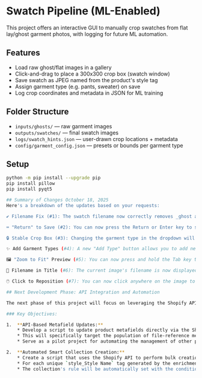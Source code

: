 # Swatch Pipeline (ML-Enabled)

This project offers an interactive GUI to manually crop swatches from flat lay/ghost garment photos, with logging for future ML automation.

## Features

- Load raw ghost/flat images in a gallery
- Click-and-drag to place a 300x300 crop box (swatch window)
- Save swatch as JPEG named from the product's style tag
- Assign garment type (e.g. pants, sweater) on save
- Log crop coordinates and metadata in JSON for ML training

## Folder Structure

- `inputs/ghosts/` — raw garment images
- `outputs/swatches/` — final swatch images
- `logs/swatch_hints.json` — user-drawn crop locations + metadata
- `config/garment_config.json` — presets or bounds per garment type

## Setup

```bash
python -m pip install --upgrade pip
pip install pillow
pip install pyqt5

## Summary of Changes October 18, 2025
Here's a breakdown of the updates based on your requests:

✔️ Filename Fix (#1): The swatch filename now correctly removes _ghost and anything after it.

⌨️ "Return" to Save (#2): You can now press the Return or Enter key to save the current swatch and advance to the next image.

🔒 Stable Crop Box (#3): Changing the garment type in the dropdown will no longer reset the position of your crop box. The box will only reset to the garment's default position when a new image is loaded.

✨ Add Garment Types (#4): A new "Add Type" button allows you to add new garment categories on the fly.

🖼️ "Zoom to Fit" Preview (#5): You can now press and hold the Tab key to see a scaled-down "zoom to fit" preview of the entire garment. Releasing the key restores the full-resolution view. NOTE: This is a WIP; currently a tab press merely centers the image in the preview.

📝 Filename in Title (#6): The current image's filename is now displayed in the window's title bar for easy reference.

🖱️ Click to Reposition (#7): You can now click anywhere on the image to instantly move the center of the crop box to that point.

## Next Development Phase: API Integration and Automation

The next phase of this project will focus on leveraging the Shopify API to fully automate the product enrichment and merchandising setup process. This will circumvent the limitations of the native CSV importer and enable a more robust, scalable workflow.

### Key Objectives:

1.  **API-Based Metafield Updates:**
    * Develop a script to update product metafields directly via the Shopify API.
    * This will specifically target the population of file-reference metafields, including `Swatch: Image (product.metafields.altuzarra.swatch_image)` and `Get the look image (product.metafields.altuzarra.look_image)`, which cannot be handled by the CSV import process.
    * Serve as a pilot project for automating the management of other product attributes currently handled via CSV, such as parent/variant image assignments, the generation of collection tags, allowed metafields,

2.  **Automated Smart Collection Creation:**
    * Create a script that uses the Shopify API to perform bulk creation of smart collections.
    * For each unique `style_Style Name` tag generated by the enrichment script, a corresponding smart collection will be created.
    * The collection's rule will be automatically set with the condition: `Tag is equal to style_Style Name`.
```